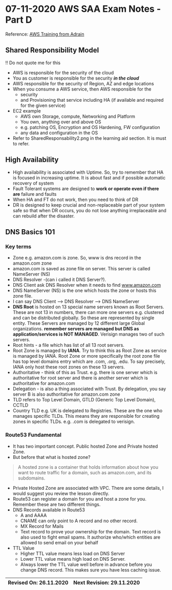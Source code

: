 # 07-11-2020 AWS SAA Exam Notes -Part D

Reference: [AWS Training from Adrain](https://learn.cantrill.io/)

## Shared Responsibility Model

:bangbang: Do not quote me for this

* AWS is responsible for the security of the cloud
* You as customer is responsible for the security ***in the cloud***
* AWS responsible for the security of Region, AZ and edge locations
* When you consume a AWS service, then AWS responsible for the
  * security
  * and Provisioning that service including HA (if available and required for the given service)
* EC2 example
  * AWS own Storage, compute, Networking and Platform
  * You own, anything over and above OS 
  * e.g. patching OS, Encryption and OS Hardening, FW configuration
  * any data and configuration in the OS
* Refer to SharedResponsability2.png in the learning aid section. It is must to refer.

## High Availability

* High availability is associated with Uptime. So, try to remember that HA is focused in increasing uptime. It is about fast and if possible automatic recovery of system
* Fault Tolerant systems are designed to **work or operate even if there are** failure and faults
* When HA and FT do not work, then you need to think of DR
* DR is designed to keep crucial and non-replaceable part of your system safe so that when DR occurs, you do not lose anything irreplaceable and can rebuild after the disaster.

## DNS Basics 101

### Key terms
  
* Zone e.g. amazon.com is zone. So, www is dns record in the amazon.com zone
* amazon.com is saved as zone file on server. This server is called NameServer (NS)
* DNS Resolver -(can i called it DNS Server?).
* DNS Client ask DNS Resolver when it needs to find www.amazon.com
* DNS NameServer (NS) is the one which hosts the zone or hosts this zone file.
* I can say DNS Client --> DNS Resolver --> DNS NameServer
* **DNS Root** is hosted on 13 special name servers known as Root Servers. These are not 13 in numbers, there can more one servers e.g. clustered and can be distributed globally. So these are represented by single entity. These Servers are managed by 12 different large Global organizations. **remember servers are managed but DNS as application/services is NOT MANAGED**. Verisign manages two of such servers.
* Root hints - a file which has list of all 13 root servers.
* Root Zone is managed by **IANA**. Try to think this as Root Zone as service is managed by IANA. Root Zone or more specifically the root zone file has top level domains entry which are .com, .org, .edu. To say precisely, IANA only host these root zones on these 13 servers.
* Authoritative - think of this as Trust. e.g. there is one server which is authoritative for root server and there is another server which is authoritative for amazon.com
* Delegation - is also a thing associated with Trust. By delegation, you say server B is also authoritative for amazon.com zone
* TLD refers to Top Level Domain, GTLD (Generic Top Level Domain), CCTLD
* Country TLD e.g. UK is delegated to Registries. These are the one who manages specific TLDs. This means they are responsible for creating zones in specific TLDs. e.g. .com is delegated to verisign.

### Route53 Fundamental


* It has two important concept. Public hosted Zone and Private hosted Zone. 
* But before that what is hosted zone?
  
> A hosted zone is a container that holds information about how you want to route traffic for a domain, such as amazon.com, and its subdomains.

* Private Hosted Zone are associated with VPC. There are some details, I would suggest you review the lesson directly.
* Route53 can register a domain for you and host a zone for you. Remember these are two different things.
* DNS Records available in Route53
  * A and AAAA 
  * CNAME can only point to A record and no other record.
  * MX Record for Mails
  * Text record to prove your ownership for the domain. Text record is also used to fight email spams. It authorize who/which entities are allowed to send email on your behalf
* TTL Value
  * Higher TTL value means less load on DNS Server
  * Lower TTL value means high load on DNS Server.
  * Always lower the TTL value well before in advance before you change DNS record. This makes sure you have less caching issue.

Revised On: 26.11.2020 | Next Revision: 29.11.2020
-----------------------| -------------------------
